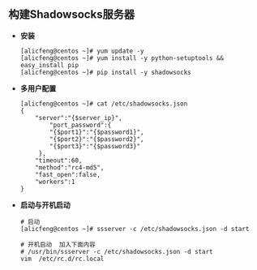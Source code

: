 ## 构建Shadowsocks服务器

- **安装**

  ```shell
  [alicfeng@centos ~]# yum update -y
  [alicfeng@centos ~]# yum install -y python-setuptools && easy_install pip
  [alicfeng@centos ~]# pip install -y shadowsocks
  ```

  

- **多用户配置**

  ```shell
  [alicfeng@centos ~]# cat /etc/shadowsocks.json
  {
      "server":"{$server_ip}",
          "port_password":{
          "{$port1}":"{$password1}",
          "{$port2}":"{$password2}",
          "{$port3}":"{$password3}"
       },
      "timeout":60,
      "method":"rc4-md5",
      "fast_open":false,
      "workers":1
  }
  ```



- **启动与开机启动**

  ```shell
  # 启动
  [alicfeng@centos ~]# ssserver -c /etc/shadowsocks.json -d start
  
  # 开机启动  加入下面内容
  # /usr/bin/ssserver -c /etc/shadowsocks.json -d start
  vim  /etc/rc.d/rc.local
  ```

